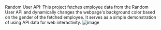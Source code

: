 Random User API:
This project fetches employee data from the Random User API and dynamically changes the webpage's background color based on the gender of the fetched employee. It serves as a simple demonstration of using API data for web interactivity.
![image](https://github.com/Amanpreet325/random_userapi/assets/138601070/47978b2b-027b-4cd0-a653-2e2e29b5ee73)

